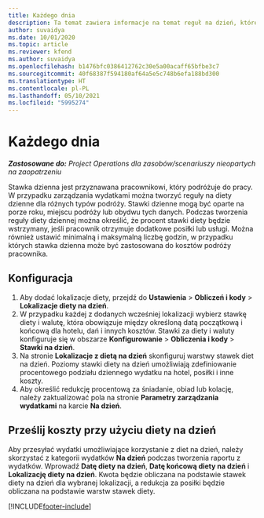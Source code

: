 ```yaml
---
title: Każdego dnia
description: Ta temat zawiera informacje na temat reguł na dzień, które są używane w zarządzaniu wydatkami.
author: suvaidya
ms.date: 10/01/2020
ms.topic: article
ms.reviewer: kfend
ms.author: suvaidya
ms.openlocfilehash: b1476bfc0386412762c30e5a00acaff65bfbe3c7
ms.sourcegitcommit: 40f68387f594180af64a5e5c748b6efa188bd300
ms.translationtype: HT
ms.contentlocale: pl-PL
ms.lasthandoff: 05/10/2021
ms.locfileid: "5995274"
---
```

# <a name="per-diems"></a>Każdego dnia

_**Zastosowane do:** Project Operations dla zasobów/scenariuszy nieopartych na zaopatrzeniu_


Stawka dzienna jest przyznawana pracownikowi, który podróżuje do pracy. W przypadku zarządzania wydatkami można tworzyć reguły na diety dzienne dla różnych typów podróży. Stawki dzienne mogą być oparte na porze roku, miejscu podróży lub obydwu tych danych. Podczas tworzenia reguły diety dziennej można określić, że procent stawki diety będzie wstrzymany, jeśli pracownik otrzymuje dodatkowe posiłki lub usługi. Można również ustawić minimalną i maksymalną liczbę godzin, w przypadku których stawka dzienna może być zastosowana do kosztów podróży pracownika.

## <a name="configuration"></a>Konfiguracja 

1. Aby dodać lokalizacje diety, przejdź do **Ustawienia** > **Obliczeń i kody** > **Lokalizacje diety na dzień**.
2. W przypadku każdej z dodanych wcześniej lokalizacji wybierz stawkę diety i walutę, która obowiązuje między określoną datą początkową i końcową dla hotelu, dań i innych kosztów. Stawki za diety i waluty konfiguruje się w obszarze **Konfigurowanie** > **Obliczenia i kody** > **Stawki na dzień**.
3. Na stronie **Lokalizacje z dietą na dzień** skonfiguruj warstwy stawek diet na dzień. Poziomy stawki diety na dzień umożliwiają zdefiniowanie procentowego podziału dziennego wydatku na hotel, posiłki i inne koszty. 
4. Aby określić redukcję procentową za śniadanie, obiad lub kolację, należy zaktualizować pola na stronie **Parametry zarządzania wydatkami** na karcie **Na dzień**. 
    
## <a name="submit-expenses-using-per-diem"></a>Prześlij koszty przy użyciu diety na dzień
Aby przesyłać wydatki umożliwiające korzystanie z diet na dzień, należy skorzystać z kategorii wydatków **Na dzień** podczas tworzenia raportu z wydatków. Wprowadź **Datę diety na dzień**, **Datę końcową diety na dzień** i **Lokalizację diety na dzień**. Kwota będzie obliczana na podstawie stawek diety na dzień dla wybranej lokalizacji, a redukcja za posiłki będzie obliczana na podstawie warstw stawek diety.


[!INCLUDE[footer-include](../includes/footer-banner.md)]
